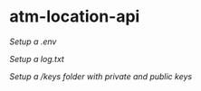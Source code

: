 # atm-location-api

*Setup a .env*

*Setup a log.txt*

*Setup a /keys folder with private and public keys*


